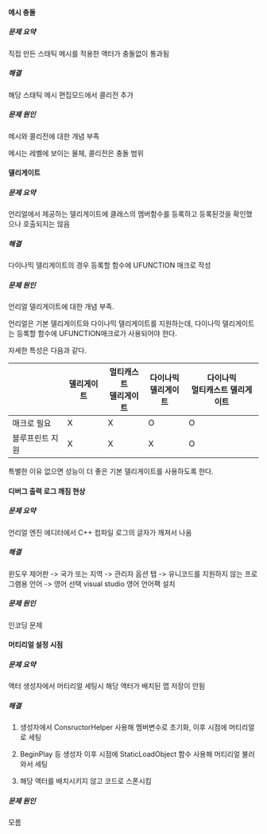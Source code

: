 #### 메시 충돌

##### 문제 요약

직접 만든 스태틱 메시를 적용한 액터가 충돌없이 통과됨

##### 해결

해당 스태틱 메시 편집모드에서 콜리전 추가

##### 문제 원인

메시와 콜리전에 대한 개념 부족

메시는 레벨에 보이는 물체, 콜리전은 충돌 범위

#### 델리게이트

##### 문제 요약

언리얼에서 제공하는 델리게이트에 클래스의 멤버함수를 등록하고 등록된것을 확인했으나 호출되지는 않음

##### 해결

다이나믹 델리게이트의 경우 등록할 함수에 UFUNCTION 매크로 작성

##### 문제 원인

언리얼 델리게이트에 대한 개념 부족.

언리얼은 기본 델리게이트와 다이나믹 델리게이트를 지원하는데, 다이나믹 델리게이트는 등록할 함수에 UFUNCTION매크로가 사용되어야 한다.

자세한 특성은 다음과 같다.

|                 | 델리게이트 | 멀티캐스트<br />델리게이트 | 다이나믹<br />델리게이트 | 다이나믹<br />멀티캐스트 델리게이트 |
| --------------- | ---------- | -------------------------- | ------------------------ | ----------------------------------- |
| 매크로 필요     | X          | X                          | O                        | O                                   |
| 블루프린트 지원 | X          | X                          | X                        | O                                   |

특별한 이유 없으면 성능이 더 좋은 기본 델리게이트를 사용하도록 한다.

#### 디버그 출력 로그 깨짐 현상

##### 문제 요약

언리얼 엔진 에디터에서 C++ 컴파일 로그의 글자가 깨져서 나옴

##### 해결

윈도우 제어판 -> 국가 또는 지역 -> 관리자 옵션 탭 -> 유니코드를 지원하지 않는 프로그램용 언어 -> 영어 선택 visual studio 영어 언어팩 설치

##### 문제 원인

인코딩 문제

#### 머티리얼 설정 시점

##### 문제 요약

액터 생성자에서 머티리얼 세팅시 해당 액터가 배치된 맵 저장이 안됨

##### 해결

1) 생성자에서 ConsructorHelper 사용해 멤버변수로 초기화, 이후 시점에 머티리얼로 세팅

2) BeginPlay 등 생성자 이후 시점에 StaticLoadObject 함수 사용해 머티리얼 불러와서 세팅

3) 해당 액터를 배치시키지 않고 코드로 스폰시킴

##### 문제 원인

모름